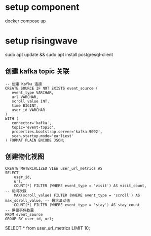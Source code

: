 # setup component

docker compose up 

# setup risingwave

sudo apt update && sudo apt install postgresql-client

## 创建 kafka topic 关联

```
-- 创建 Kafka 连接
CREATE SOURCE IF NOT EXISTS event_source (
   event_type VARCHAR,
   url VARCHAR,
   scroll_value INT,
   time BIGINT,
   user_id VARCHAR
)
WITH (
   connector='kafka',
   topic='event-topic',
   properties.bootstrap.server='kafka:9092',
   scan.startup.mode='earliest'
) FORMAT PLAIN ENCODE JSON;
```

## 创建物化视图
```
CREATE MATERIALIZED VIEW user_url_metrics AS
SELECT
    user_id,
    url,
    COUNT(*) FILTER (WHERE event_type = 'visit') AS visit_count,      -- 访问次数
    MAX(scroll_value) FILTER (WHERE event_type = 'scroll') AS max_scroll_value, -- 最大滚动值
    COUNT(*) FILTER (WHERE event_type = 'stay') AS stay_count         -- 停留事件数量
FROM event_source
GROUP BY user_id, url;
```

SELECT * from user_url_metrics LIMIT 10;